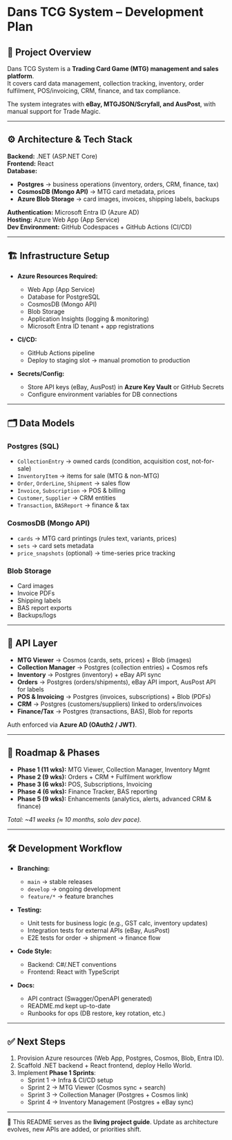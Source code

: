 # Dans TCG System – Development Plan

## 📌 Project Overview
Dans TCG System is a **Trading Card Game (MTG) management and sales platform**.  
It covers card data management, collection tracking, inventory, order fulfilment, POS/invoicing, CRM, finance, and tax compliance.  

The system integrates with **eBay, MTGJSON/Scryfall, and AusPost**, with manual support for Trade Magic.  

---

## ⚙️ Architecture & Tech Stack
**Backend:** .NET (ASP.NET Core)  
**Frontend:** React  
**Database:**  
- **Postgres** → business operations (inventory, orders, CRM, finance, tax)  
- **CosmosDB (Mongo API)** → MTG card metadata, prices  
- **Azure Blob Storage** → card images, invoices, shipping labels, backups  

**Authentication:** Microsoft Entra ID (Azure AD)  
**Hosting:** Azure Web App (App Service)  
**Dev Environment:** GitHub Codespaces + GitHub Actions (CI/CD)  

---

## 🏗️ Infrastructure Setup
- **Azure Resources Required:**  
  - Web App (App Service)  
  - Database for PostgreSQL  
  - CosmosDB (Mongo API)  
  - Blob Storage  
  - Application Insights (logging & monitoring)  
  - Microsoft Entra ID tenant + app registrations  

- **CI/CD:**  
  - GitHub Actions pipeline  
  - Deploy to staging slot → manual promotion to production  

- **Secrets/Config:**  
  - Store API keys (eBay, AusPost) in **Azure Key Vault** or GitHub Secrets  
  - Configure environment variables for DB connections  

---

## 🗂️ Data Models
### **Postgres (SQL)**  
- `CollectionEntry` → owned cards (condition, acquisition cost, not-for-sale)  
- `InventoryItem` → items for sale (MTG & non-MTG)  
- `Order`, `OrderLine`, `Shipment` → sales flow  
- `Invoice`, `Subscription` → POS & billing  
- `Customer`, `Supplier` → CRM entities  
- `Transaction`, `BASReport` → finance & tax  

### **CosmosDB (Mongo API)**  
- `cards` → MTG card printings (rules text, variants, prices)  
- `sets` → card sets metadata  
- `price_snapshots` (optional) → time-series price tracking  

### **Blob Storage**  
- Card images  
- Invoice PDFs  
- Shipping labels  
- BAS report exports  
- Backups/logs  

---

## 🔗 API Layer
- **MTG Viewer** → Cosmos (cards, sets, prices) + Blob (images)  
- **Collection Manager** → Postgres (collection entries) + Cosmos refs  
- **Inventory** → Postgres (inventory) + eBay API sync  
- **Orders** → Postgres (orders/shipments), eBay API import, AusPost API for labels  
- **POS & Invoicing** → Postgres (invoices, subscriptions) + Blob (PDFs)  
- **CRM** → Postgres (customers/suppliers) linked to orders/invoices  
- **Finance/Tax** → Postgres (transactions, BAS), Blob for reports  

Auth enforced via **Azure AD (OAuth2 / JWT)**.  

---

## 📅 Roadmap & Phases
- **Phase 1 (11 wks):** MTG Viewer, Collection Manager, Inventory Mgmt  
- **Phase 2 (9 wks):** Orders + CRM + Fulfilment workflow  
- **Phase 3 (6 wks):** POS, Subscriptions, Invoicing  
- **Phase 4 (6 wks):** Finance Tracker, BAS reporting  
- **Phase 5 (9 wks):** Enhancements (analytics, alerts, advanced CRM & finance)  

_Total: ~41 weeks (≈ 10 months, solo dev pace)._  

---

## 🛠️ Development Workflow
- **Branching:**  
  - `main` → stable releases  
  - `develop` → ongoing development  
  - `feature/*` → feature branches  

- **Testing:**  
  - Unit tests for business logic (e.g., GST calc, inventory updates)  
  - Integration tests for external APIs (eBay, AusPost)  
  - E2E tests for order → shipment → finance flow  

- **Code Style:**  
  - Backend: C#/.NET conventions  
  - Frontend: React with TypeScript  

- **Docs:**  
  - API contract (Swagger/OpenAPI generated)  
  - README.md kept up-to-date  
  - Runbooks for ops (DB restore, key rotation, etc.)  

---

## ✅ Next Steps
1. Provision Azure resources (Web App, Postgres, Cosmos, Blob, Entra ID).  
2. Scaffold .NET backend + React frontend, deploy Hello World.  
3. Implement **Phase 1 Sprints**:  
   - Sprint 1 → Infra & CI/CD setup  
   - Sprint 2 → MTG Viewer (Cosmos sync + search)  
   - Sprint 3 → Collection Manager (Postgres + Cosmos link)  
   - Sprint 4 → Inventory Management (Postgres + eBay sync)  

---

📖 This README serves as the **living project guide**. Update as architecture evolves, new APIs are added, or priorities shift.  
